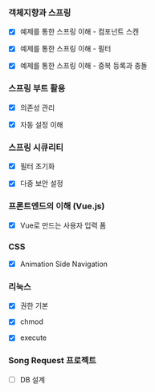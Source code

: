 ### 객체지향과 스프링

- [x] 예제를 통한 스프링 이해 - 컴포넌트 스캔
- [x] 예제를 통한 스프링 이해 - 필터
- [x] 예제를 통한 스프링 이해 - 중복 등록과 충돌



### 스프링 부트 활용

- [x] 의존성 관리
- [x] 자동 설정 이해



### 스프링 시큐리티

- [x] 필터 초기화
- [x] 다중 보안 설정



### 프론트엔드의 이해 (Vue.js)

- [x] Vue로 만드는 사용자 입력 폼



### CSS

- [x] Animation Side Navigation



### 리눅스

- [x] 권한 기본
- [x] chmod
- [x] execute



### Song Request 프로젝트

- [ ] DB 설계